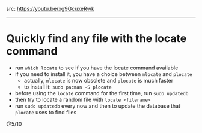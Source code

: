 src: https://youtu.be/xg9GcuxeRwk

---

# Quickly find any file with the locate command

- run `which locate` to see if you have the locate command available
- if you need to install it, you have a choice between `mlocate` and `plocate`
  - actually, `mlocate` is now obsolete and `plocate` is much faster
  - to install it: `sudo pacman -S plocate`
- before using the `locate` command for the first time, run `sudo updatedb`
- then try to locate a random file with `locate <filename>`
- run `sudo updatedb` every now and then to update the database that `plocate` uses to find files



@5/10
